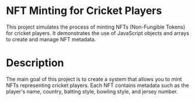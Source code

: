 # NFT Minting for Cricket Players

This project simulates the process of minting NFTs (Non-Fungible Tokens) for cricket players. It demonstrates the use of JavaScript objects and arrays to create and manage NFT metadata.

# Description
The main goal of this project is to create a system that allows you to mint NFTs representing cricket players. Each NFT contains metadata such as the player's name, country, batting style, bowling style, and jersey number.
